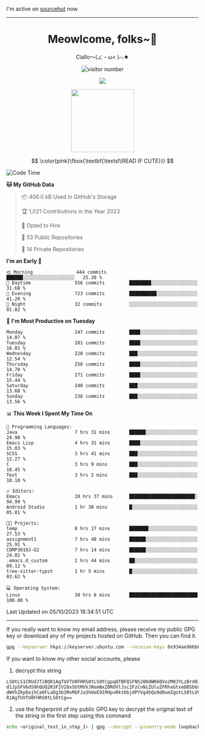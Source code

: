 I'm active on [sourcehut](https://sr.ht/~meow_king/) now. 

---

<div align="center">
  <h1>Meowlcome, folks~👋</h1>
  <p>Ciallo～(∠・ω< )⌒★</p>
</div>

<p align="center">
  <img src="https://count.getloli.com/get/@Ziqi-Yang?theme=rule34" alt="visitor number" />
</p>

<p align="center">
  <img src="https://skillicons.dev/icons?i=rust,c,py,flutter,go,java,js,bash,linux,emacs" />
</p>
<p align="center">
  <img height="165" src="https://github-readme-stats.vercel.app/api?username=Ziqi-Yang&show_icons=true&include_all_commits=true&hide_border=true" />
</p>

$$
\color{pink}\fbox{\textbf{\textsf{READ IF CUTE}}}
$$

<!--START_SECTION:waka-->
![Code Time](http://img.shields.io/badge/Code%20Time-1%2C618%20hrs%207%20mins-blue)

**🐱 My GitHub Data** 

> 📦 406.0 kB Used in GitHub's Storage 
 > 
> 🏆 1,021 Contributions in the Year 2023
 > 
> 💼 Opted to Hire
 > 
> 📜 53 Public Repositories 
 > 
> 🔑 14 Private Repositories 
 > 
**I'm an Early 🐤** 

```text
🌞 Morning                444 commits         ██████░░░░░░░░░░░░░░░░░░░   25.30 % 
🌆 Daytime                556 commits         ████████░░░░░░░░░░░░░░░░░   31.68 % 
🌃 Evening                723 commits         ██████████░░░░░░░░░░░░░░░   41.20 % 
🌙 Night                  32 commits          ░░░░░░░░░░░░░░░░░░░░░░░░░   01.82 % 
```
📅 **I'm Most Productive on Tuesday** 

```text
Monday                   247 commits         ████░░░░░░░░░░░░░░░░░░░░░   14.07 % 
Tuesday                  281 commits         ████░░░░░░░░░░░░░░░░░░░░░   16.01 % 
Wednesday                220 commits         ███░░░░░░░░░░░░░░░░░░░░░░   12.54 % 
Thursday                 258 commits         ████░░░░░░░░░░░░░░░░░░░░░   14.70 % 
Friday                   271 commits         ████░░░░░░░░░░░░░░░░░░░░░   15.44 % 
Saturday                 240 commits         ███░░░░░░░░░░░░░░░░░░░░░░   13.68 % 
Sunday                   238 commits         ███░░░░░░░░░░░░░░░░░░░░░░   13.56 % 
```


📊 **This Week I Spent My Time On** 

```text
💬 Programming Languages: 
Java                     7 hrs 31 mins       ██████░░░░░░░░░░░░░░░░░░░   24.98 % 
Emacs Lisp               4 hrs 31 mins       ████░░░░░░░░░░░░░░░░░░░░░   15.03 % 
SCSS                     3 hrs 41 mins       ███░░░░░░░░░░░░░░░░░░░░░░   12.27 % 
C                        3 hrs 9 mins        ███░░░░░░░░░░░░░░░░░░░░░░   10.45 % 
Text                     3 hrs 2 mins        ███░░░░░░░░░░░░░░░░░░░░░░   10.10 % 

🔥 Editors: 
Emacs                    28 hrs 37 mins      ████████████████████████░   94.99 % 
Android Studio           1 hr 30 mins        █░░░░░░░░░░░░░░░░░░░░░░░░   05.01 % 

🐱‍💻 Projects: 
temp                     8 hrs 17 mins       ███████░░░░░░░░░░░░░░░░░░   27.53 % 
assignment1              7 hrs 48 mins       ██████░░░░░░░░░░░░░░░░░░░   25.91 % 
COMP3019J-G2             7 hrs 14 mins       ██████░░░░░░░░░░░░░░░░░░░   24.02 % 
.emacs.d_custom          2 hrs 44 mins       ██░░░░░░░░░░░░░░░░░░░░░░░   09.12 % 
tree-sitter-typst        1 hr 5 mins         █░░░░░░░░░░░░░░░░░░░░░░░░   03.62 % 

💻 Operating System: 
Linux                    30 hrs 8 mins       █████████████████████████   100.00 % 
```


 Last Updated on 05/10/2023 18:34:51 UTC
<!--END_SECTION:waka-->

-----

If you really want to know my email address, please receive my public GPG key or download any of my projects hosted on GitHub. Then you can find it. 
```bash
gpg --keyserver hkps://keyserver.ubuntu.com --receive-keys 0x934ae9b6b6e9ff34
```
If you want to know my other social accounts, please
1) decrypt this string
```
LS0tLS1CRUdJTiBQR1AgTUVTU0FHRS0tLS0tCgpqQTBFQ1FNS200dWR6QVozM0JYLzBrd0JNU0Ru
d1JpSFV6dS9hQUQ2R3F2V28xSUtMVVJRemNxZ0ROVlJsc2FzCnNiZUluZFRhaGtxeDBSbUxEajVq
dWVhZkp0ajhCa0FLaDg3b1MvMUFJa3hUeE9IRHpxRkt6bjdPYVg4bQo9d0xmZgotLS0tLUVORCBQ
R1AgTUVTU0FHRS0tLS0tCg==
```
2) use the fingerprint of my public GPG key to decrypt the original text of the string in the first step using this command
```bash
echo <original_text_in_step_1> | gpg --decrypt --pinentry-mode loopback --armor
```


